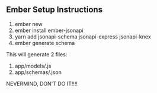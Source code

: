 ## Ember Setup Instructions

1. ember new <app-name>
2. ember install ember-jsonapi
3. yarn add jsonapi-schema jsonapi-express jsonapi-knex
4. ember generate schema <schema-name>

This will generate 2 files:

1. app/models/<schema>.js
2. app/schemas/<schema>.json

NEVERMIND, DON'T DO IT!!!!
